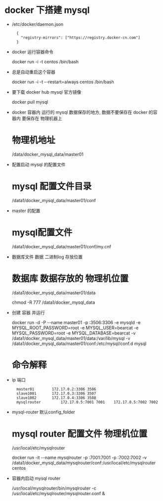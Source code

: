# docker 下搭建 mysql


* /etc/docker/daemon.json

        {
          "registry-mirrors": ["https://registry.docker-cn.com"]
        }


* docker 运行容器命令

    docker run -i -t centos /bin/bash


* 总是自动重启这个容器

    docker run -i -t --restart=always centos /bin/bash


* 要下载 docker hub mysql 官方镜像

    docker pull mysql


* docker 容器内 运行的 mysql 数据保存的地方, 数据不要保存在 docker 的容器内 要保存在 物理机器上
    
    
    # 物理机地址
    /data/docker_mysql_data/master01

* 配置启动 mysql 的配置文件
    
    
    # mysql 配置文件目录
    /data1/docker_mysql_data/master01/conf

* master 的配置


    # mysql配置文件
    /data1/docker_mysql_data/master01/conf/my.cnf

* 数据库文件  数据 二进制log 存放位置

    
    # 数据库 数据存放的 物理机位置
    /data1/docker_mysql_data/master01/data

    chmod -R 777 /data1/docker_mysql_data

* 创建 容器 并运行 


    docker run -d -P --name master01 -p :3506:3306 -e mysqld -e MYSQL_ROOT_PASSWORD=root -e MYSQL_USER=bearcat -e MYSQL_PASSWORD=root  -e MYSQL_DATABASE=bearcat -v /data1/docker_mysql_data/master01/data:/var/lib/mysql -v /data1/docker_mysql_data/master01/conf:/etc/mysql/conf.d  mysql
    
    # 命令解释


* ip 端口 

        master01		172.17.0.2:3306	3506
        slave1001		172.17.0.3:3306	3507
        slave1002		172.17.0.4:3306	3508
        mysqlrouter	        172.17.0.5:7001	7001	172.17.0.5:7002	7002

* mysql-router	默认config_folder
    
    
    # mysql router 配置文件 物理机位置
    /usr/local/etc/mysqlrouter

    docker run -it --name mysqlrouter -p :7001:7001 -p :7002:7002 -v                 /data1/docker_mysql_data/mysqlrouter/conf:/usr/local/etc/mysqlrouter centos


* 容器内启动 mysql router


    /usr/local/mysqlrouter/bin/mysqlrouter -c /usr/local/etc/mysqlrouter/mysqlrouter.conf &














